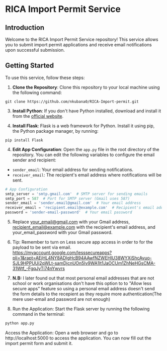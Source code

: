 # RICA Import Permit Service

## Introduction

Welcome to the RICA Import Permit Service repository! This service allows you to submit import permit applications and receive email notifications upon successful submission.

## Getting Started

To use this service, follow these steps:

1. **Clone the Repository**: Clone this repository to your local machine using the following command:
```linux
git clone https://github.com/nkubana0/RICA-Import-permit.git
```
3. **Install Python**: If you don't have Python installed, download and install it from the [official website](https://www.python.org/downloads/).

4. **Install Flask**: Flask is a web framework for Python. Install it using pip, the Python package manager, by running:
```linux
pip install Flask
```

4. **Edit App Configuration**: Open the `app.py` file in the root directory of the repository. You can edit the following variables to configure the email sender and recipient:
- `sender_email`: Your email address for sending notifications.
- `receiver_email`: The recipient's email address where notifications will be sent.

```python
# App Configuration
smtp_server = 'smtp.gmail.com'  # SMTP server for sending emails
smtp_port = 587  # Port for SMTP server (Gmail uses 587)
sender_email = 'sender.email@gmail.com'  # Your email address
receiver_email = 'recipient.email@example.com'  # Recipient's email address
password = 'sender-email-password'  # Your email password
```
5. Replace your_email@gmail.com with your Gmail address, recipient_email@example.com with the recipient's email address, and your_email_password with your Gmail password.

6. Tip: Remember to turn on Less secure app access in order to for the payload to be sent via email.
https://myaccount.google.com/lesssecureapps?pli=1&rapt=AEjHL4NY8ADlgHcB94AAwfNZWEHlU38WYXiShcAvuo-SJL9HPPUUi2qWLt-samDjcnUOn5Iv9WA1lt1JaOCUm1ZhNeHGsCMA-31Wtf_-FgqJyTi74nYwvrs

7. **N.B:** I later found out that most personal email addresses that are not school or work organisations don't have this option to to "Allow less secure apps" feature so using a personal email address doesn't send the form details to the recepient as they require more authentication(The mere user-email and password are not enough)

8. Run the Application: Start the Flask server by running the following command in the terminal:

```python
python app.py
```
Access the Application: Open a web browser and go to http://localhost:5000 to access the application. You can now fill out the import permit form and submit it.
